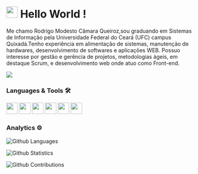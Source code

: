 
<h1><img src="https://emojis.slackmojis.com/emojis/images/1531849430/4246/blob-sunglasses.gif?1531849430" width="30"/> Hello World ! </h1>


Me chamo Rodrigo Modesto Câmara Queiroz,sou graduando em Sistemas de Informação pela Universidade Federal do Ceará (UFC) campus Quixadá.Tenho experiência em alimentação de sistemas, manutenção de hardwares, desenvolvimento de softwares e aplicações WEB. Possuo interesse por gestão e gerência de projetos, metodologias ágeis, em destaque Scrum, e desenvolvimento web onde atuo como Front-end.

![](http://estruyf-github.azurewebsites.net/api/VisitorHit?user=RodrigoModesto33&repo=RodrigoModesto33&countColorcountColor)

### Languages & Tools 🛠  
<p>
<img src="https://emojis.slackmojis.com/emojis/images/1520330049/3616/js.png?1520330049" width="30"/>
<img src="https://emojis.slackmojis.com/emojis/images/1512931164/3268/jsx.png?1512931164" width="30"/>
<img src="https://emojis.slackmojis.com/emojis/images/1533426774/4425/nodejs.png?1533426774" width="30"/>
<img src="https://emojis.slackmojis.com/emojis/images/1470343792/719/html5.png?1470343792" width="30"/>
<img src="https://emojis.slackmojis.com/emojis/images/1497185511/2411/css.jpg?1497185511" width="30"/>
<img src="https://emojis.slackmojis.com/emojis/images/1473950148/1161/react.png?1473950148" width="30"/>
</p>

### Analytics ⚙️

![Github Languages](https://github-readme-stats.vercel.app/api/top-langs/?username=RodrigoModesto33&layout=compact&count_private=true)

![Github Statistics](https://github-readme-stats.vercel.app/api/?username=RodrigoModesto33&count_private=true&show_icons=true)

![Github Contributions](https://github-readme-streak-stats.herokuapp.com/?user=RodrigoModesto33&hide_border=true)
